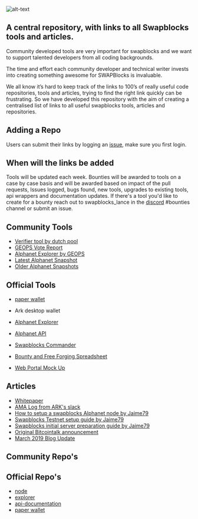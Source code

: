 ![alt-text](https://i.imgur.com/OYWfKRJ.png)

## A central repository, with links to all Swapblocks tools and articles.

Community developed tools are very important for swapblocks and we want to support talented developers from all coding backgrounds. 

The time and effort each community developer and technical writer invests into creating something awesome for SWAPBlocks is invaluable.

We all know it’s hard to keep track of the links to 100’s of really useful code repositories, tools and articles, trying to find the right link quickly can be frustrating.  So we have developed this repository with the aim of creating a centralised list of links to all useful swapblocks tools, articles and repositories.


## Adding a Repo

Users can submit their links by logging an [issue](https://github.com/SwapBlocks/SwapBlocks-Tools-and-Articles/issues/new/choose), make sure you first login.

## When will the links be added

Tools will be updated each week. Bounties will be awarded to tools on a case by case basis and will be awarded based on impact of the pull requests, Issues logged, bugs found, new tools, upgrades to existing tools, api wrappers and documentation updates.  If there's a tool you'd like to create for a bounty reach out to swapblocks_lance in the [discord](https://discord.gg/cf8nv6M) #bounties channel or submit an issue.


## Community Tools
- <a href="http://verifier.dutchpool.io/swapblocks/" target="_blank">Verifier tool by dutch pool</a>
- <a href="http://sbx-vote.geops.net/" target="_blank">GEOPS Vote Report</a>
- <a href="https://sbx-exp.geops.net/" target="_blank">Alphanet Explorer by GEOPS</a>
- <a href="http://sbx-snap.geops.net/latest" target="_blank">Latest Alphanet Snapshot</a>
- <a href="http://sbx-snap.geops.net" target="_blank">Older Alphanet Snapshots</a>

## Official Tools

- <a href="https://paper.swapblocks.io/" target="_blank">paper wallet</a>
- <a hreft="https://github.com/ArkEcosystem/desktop-wallet" target="_blank">Ark desktop wallet</a>
- <a href="https://explorer.swapblocks.io/" target="_blank">Alphanet Explorer</a>
- <a href="https://api.swapblocks.io" target="_blank">Alphanet API</a>
- <a href="http://praedium.io/SWAPBlockscommander.sh" target="_blank">Swapblocks Commander</a>
- <a href="https://docs.google.com/spreadsheets/d/1UafQkWuhei3mOSk0SHpCRfWR7pZKrNgAoFRbo6yaAyA/edit?usp=sharing" target="_blank">Bounty and Free Forging Spreadsheet</a>

- <a href="https://mockup.swapblocks.io" target="_blank">Web Portal Mock Up</a>


## Articles
- <a href="https://view.publitas.com/swapblocks/swapblocks_wp/page/1" target="_blank">Whitepaper</a>
- <a href="https://www.reddit.com/r/ArkEcosystem/comments/99pgq3/log_of_ama_with_brandon_and_lance_from_swapblocks/" target="_blank">AMA Log from ARK's slack</a>
- <a href="https://medium.com/@jamiecupper/swapblocks-node-installation-guide-alphanet-b7314c07149" target="_blank">How to setup a swapblocks Alphanet node by Jaime79</a>
- <a href="https://medium.com/@jamiecupper/swapblocks-node-installation-guide-testnet-8132cb7cdc04" target="_blank">Swapblocks Testnet setup guide by Jaime79</a>
- <a href="https://medium.com/@jamiecupper/swapblocks-initial-server-preparation-guide-a77d55ad9a14" target="_blank">Swapblocks initial server preparation guide by Jaime79</a>
- <a href="https://bitcointalk.org/index.php?topic=3456464.0" target="_blank">Original Bitcointalk announcement</a>
- <a href="https://medium.com/@swapblocks_lance/swapblocks-update-march-2019-97602187ee03" target="_blank">March 2019 Blog Update</a>

    
    
## Community Repo's

## Official Repo's
- <a href="https://github.com/SwapBlocks/swapblocks-node" target="_blank">node</a>
- <a href="https://github.com/SwapBlocks/explorer/" target="_blank">explorer</a>
- <a href="https://github.com/SwapBlocks/api_docs/" target="_blank">api-documentation</a>
- <a href="https://github.com/SwapBlocks/paper-wallet/" target="_blank">paper wallet</a>
